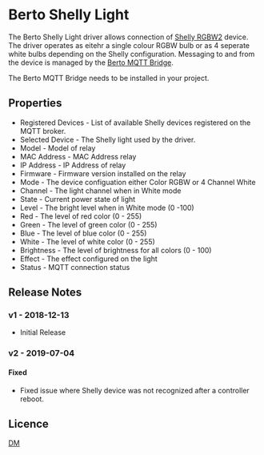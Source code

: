 # Berto Shelly Light

The Berto Shelly Light driver allows connection of [Shelly RGBW2](https://shelly.cloud/product/smart-wifi-shelly-rgbw-switch-dimmer) device. The driver operates as eitehr a single colour RGBW bulb or as 4 seperate white bulbs depending on the Shelly configuration.  Messaging to and from the device is managed by the [Berto MQTT Bridge](../../src/Berto_MQTTBridge/README.md).

The Berto MQTT Bridge needs to be installed in your project.

## Properties

* Registered Devices - List of available Shelly devices registered on the MQTT broker.
* Selected Device - The Shelly light used by the driver.
* Model - Model of relay
* MAC Address - MAC Address relay
* IP Address - IP Address of relay
* Firmware - Firmware version installed on the relay
* Mode - The device configuation either Color RGBW or 4 Channel White
* Channel - The light channel when in White mode
* State - Current power state of light
* Level - The bright level when in White mode (0 -100)
* Red - The level of red color (0 - 255)
* Green - The level of green color (0 - 255)
* Blue - The level of blue color (0 - 255)
* White - The level of white color (0 - 255)
* Brightness - The level of brightness for all colors (0 - 100)
* Effect - The effect configured on the light
* Status - MQTT connection status

## Release Notes

### v1 - 2018-12-13

- Initial Release

### v2 - 2019-07-04 

#### Fixed

- Fixed issue where Shelly device was not recognized after a controller reboot.


## Licence

[DM](../../LICENSE.md)